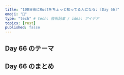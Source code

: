 ```yaml
---
title: "100日後にRustをちょっと知ってる人になる: [Day 66]"
emoji: "🦀"
type: "tech" # tech: 技術記事 / idea: アイデア
topics: [rust]
published: false
---
```

## Day 66 のテーマ

## Day 66 のまとめ
